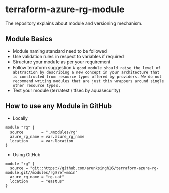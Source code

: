 # terraform-azure-rg-module
The repository explains about module and versioning mechanism.


## Module Basics
- Module naming standard need to be followed
- Use validation rules in respect to variables if required
- Structure your module as per your requirement
- Follow terraform suggestion `A good module should raise the level of abstraction by describing a new concept in your architecture that is constructed from resource types offered by providers. We do not recommend writing modules that are just thin wrappers around single other resource types.`
- Test your module (terratest / tfsec by aquasecurity)

## How to use any Module in GitHub

- Locally
```
module "rg" {
  source        = "./modules/rg"
  azure_rg_name = var.azure_rg_name
  location      = var.location
}
```

- Using GitHub
```
module "rg" {
  source = "git::https://github.com/arunksingh16/terraform-azure-rg-module.git//modules/rg?ref=main"
  azure_rg_name = "rg-uat"
  location      = "eastus"
}
``` 
